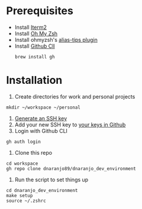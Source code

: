 # Prerequisites

- Install [Iterm2](https://iterm2.com/downloads.html)
- Install [Oh My Zsh](https://ohmyz.sh/#install)
- Install ohmyzsh's [alias-tips plugin](https://github.com/djui/alias-tips)
- Install [Github ClI](https://github.com/cli/cli)
  ```
  brew install gh
  ```


# Installation
1. Create directories for work and personal projects
  ```
  mkdir ~/workspace ~/personal
  ```
1. [Generate an SSH key](https://docs.github.com/en/authentication/connecting-to-github-with-ssh/generating-a-new-ssh-key-and-adding-it-to-the-ssh-agent#generating-a-new-ssh-key)
1. Add your new SSH key to [your keys in Github](https://github.com/settings/keys)
1. Login with Github CLI
  ```
  gh auth login
  ```
1. Clone this repo
  ```
  cd workspace
  gh repo clone dnaranjo89/dnaranjo_dev_environment
  ```
1. Run the script to set things up
  ```
  cd dnaranjo_dev_environment
  make setup
  source ~/.zshrc
  ```
